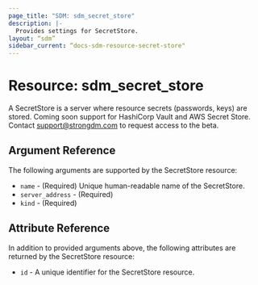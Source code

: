 ```yaml
---
page_title: "SDM: sdm_secret_store"
description: |-
  Provides settings for SecretStore.
layout: “sdm”
sidebar_current: “docs-sdm-resource-secret-store"
---
```

# Resource: sdm_secret_store

A SecretStore is a server where resource secrets (passwords, keys) are stored. 
 Coming soon support for HashiCorp Vault and AWS Secret Store. Contact support@strongdm.com to request access to the beta.
## Argument Reference
The following arguments are supported by the SecretStore resource:
* `name` - (Required) Unique human-readable name of the SecretStore.
* `server_address` - (Required) 
* `kind` - (Required) 
## Attribute Reference
In addition to provided arguments above, the following attributes are returned by the SecretStore resource:
* `id` - A unique identifier for the SecretStore resource.

